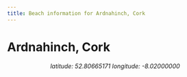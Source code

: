 ```yaml
---
title: Beach information for Ardnahinch, Cork
---
```

# Ardnahinch, Cork 

<div align="center"><i>latitude: 52.80665171 longitude: -8.02000000</i></div>